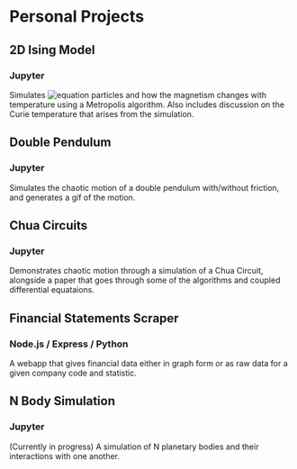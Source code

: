 # Personal Projects

## 2D Ising Model
### Jupyter

Simulates ![equation](https://latex.codecogs.com/svg.image?n^2) particles and how the magnetism changes with temperature using a Metropolis algorithm. Also includes discussion on the Curie temperature that arises from the simulation.

## Double Pendulum
### Jupyter

Simulates the chaotic motion of a double pendulum with/without friction, and generates a gif of the motion.

## Chua Circuits
### Jupyter

Demonstrates chaotic motion through a simulation of a Chua Circuit, alongside a paper that goes through some of the algorithms and coupled differential equataions.

## Financial Statements Scraper
### Node.js / Express / Python

A webapp that gives financial data either in graph form or as raw data for a given company code and statistic.

## N Body Simulation
### Jupyter

(Currently in progress) A simulation of N planetary bodies and their interactions with one another. 

